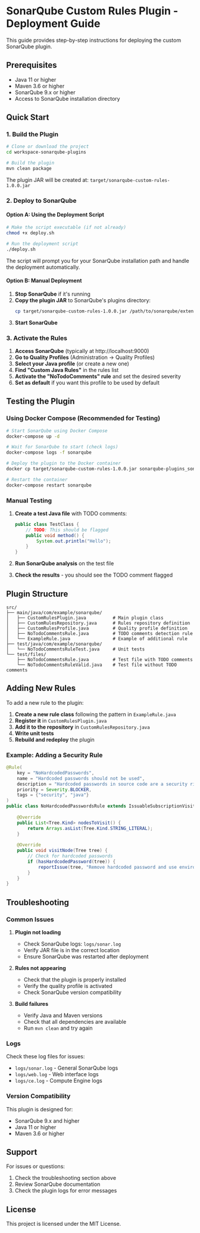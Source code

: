 # SonarQube Custom Rules Plugin - Deployment Guide

This guide provides step-by-step instructions for deploying the custom SonarQube plugin.

## Prerequisites

- Java 11 or higher
- Maven 3.6 or higher
- SonarQube 9.x or higher
- Access to SonarQube installation directory

## Quick Start

### 1. Build the Plugin

```bash
# Clone or download the project
cd workspace-sonarqube-plugins

# Build the plugin
mvn clean package
```

The plugin JAR will be created at: `target/sonarqube-custom-rules-1.0.0.jar`

### 2. Deploy to SonarQube

#### Option A: Using the Deployment Script

```bash
# Make the script executable (if not already)
chmod +x deploy.sh

# Run the deployment script
./deploy.sh
```

The script will prompt you for your SonarQube installation path and handle the deployment automatically.

#### Option B: Manual Deployment

1. **Stop SonarQube** if it's running
2. **Copy the plugin JAR** to SonarQube's plugins directory:
   ```bash
   cp target/sonarqube-custom-rules-1.0.0.jar /path/to/sonarqube/extensions/plugins/
   ```
3. **Start SonarQube**

### 3. Activate the Rules

1. **Access SonarQube** (typically at http://localhost:9000)
2. **Go to Quality Profiles** (Administration → Quality Profiles)
3. **Select your Java profile** (or create a new one)
4. **Find "Custom Java Rules"** in the rules list
5. **Activate the "NoTodoComments" rule** and set the desired severity
6. **Set as default** if you want this profile to be used by default

## Testing the Plugin

### Using Docker Compose (Recommended for Testing)

```bash
# Start SonarQube using Docker Compose
docker-compose up -d

# Wait for SonarQube to start (check logs)
docker-compose logs -f sonarqube

# Deploy the plugin to the Docker container
docker cp target/sonarqube-custom-rules-1.0.0.jar sonarqube-plugins_sonarqube_1:/opt/sonarqube/extensions/plugins/

# Restart the container
docker-compose restart sonarqube
```

### Manual Testing

1. **Create a test Java file** with TODO comments:
   ```java
   public class TestClass {
       // TODO: This should be flagged
       public void method() {
           System.out.println("Hello");
       }
   }
   ```

2. **Run SonarQube analysis** on the test file
3. **Check the results** - you should see the TODO comment flagged

## Plugin Structure

```
src/
├── main/java/com/example/sonarqube/
│   ├── CustomRulesPlugin.java          # Main plugin class
│   ├── CustomRulesRepository.java      # Rules repository definition
│   ├── CustomRulesProfile.java         # Quality profile definition
│   ├── NoTodoCommentsRule.java         # TODO comments detection rule
│   └── ExampleRule.java                # Example of additional rule
├── test/java/com/example/sonarqube/
│   └── NoTodoCommentsRuleTest.java     # Unit tests
└── test/files/
    ├── NoTodoCommentsRule.java         # Test file with TODO comments
    └── NoTodoCommentsRuleValid.java    # Test file without TODO comments
```

## Adding New Rules

To add a new rule to the plugin:

1. **Create a new rule class** following the pattern in `ExampleRule.java`
2. **Register it** in `CustomRulesPlugin.java`
3. **Add it to the repository** in `CustomRulesRepository.java`
4. **Write unit tests**
5. **Rebuild and redeploy** the plugin

### Example: Adding a Security Rule

```java
@Rule(
    key = "NoHardcodedPasswords",
    name = "Hardcoded passwords should not be used",
    description = "Hardcoded passwords in source code are a security risk.",
    priority = Severity.BLOCKER,
    tags = {"security", "java"}
)
public class NoHardcodedPasswordsRule extends IssuableSubscriptionVisitor {
    
    @Override
    public List<Tree.Kind> nodesToVisit() {
        return Arrays.asList(Tree.Kind.STRING_LITERAL);
    }
    
    @Override
    public void visitNode(Tree tree) {
        // Check for hardcoded passwords
        if (hasHardcodedPassword(tree)) {
            reportIssue(tree, "Remove hardcoded password and use environment variables instead.");
        }
    }
}
```

## Troubleshooting

### Common Issues

1. **Plugin not loading**
   - Check SonarQube logs: `logs/sonar.log`
   - Verify JAR file is in the correct location
   - Ensure SonarQube was restarted after deployment

2. **Rules not appearing**
   - Check that the plugin is properly installed
   - Verify the quality profile is activated
   - Check SonarQube version compatibility

3. **Build failures**
   - Verify Java and Maven versions
   - Check that all dependencies are available
   - Run `mvn clean` and try again

### Logs

Check these log files for issues:
- `logs/sonar.log` - General SonarQube logs
- `logs/web.log` - Web interface logs
- `logs/ce.log` - Compute Engine logs

### Version Compatibility

This plugin is designed for:
- SonarQube 9.x and higher
- Java 11 or higher
- Maven 3.6 or higher

## Support

For issues or questions:
1. Check the troubleshooting section above
2. Review SonarQube documentation
3. Check the plugin logs for error messages

## License

This project is licensed under the MIT License.
